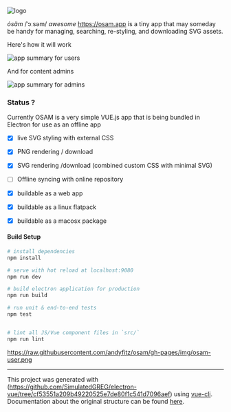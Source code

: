 ![logo](https://raw.githubusercontent.com/andyfitz/osam/gh-pages/img/graphic.png)

 *ȯsäm*  /ˈɔːsəm/ *awesome*  https://osam.app is a tiny app that may someday be handy for managing, searching, re-styling, and downloading SVG assets.
 
 Here's how it will work 
 
 ![app summary for users](https://raw.githubusercontent.com/andyfitz/osam/gh-pages/img/user.png)


And for content admins

![app summary for admins](https://raw.githubusercontent.com/andyfitz/osam/gh-pages/img/admin.png)




### Status ?

Currently OSAM is a very simple VUE.js app that is being bundled in Electron for use as an offline app


- [x] live SVG styling with external CSS 
- [X] PNG rendering / download
- [x] SVG rendering /download (combined custom CSS with minimal SVG) 
- [ ] Offline syncing with online repository


- [x] buildable as a web app
- [x] buildable as a linux flatpack
- [x] buildable as a macosx package



#### Build Setup

``` bash
# install dependencies
npm install

# serve with hot reload at localhost:9080
npm run dev

# build electron application for production
npm run build

# run unit & end-to-end tests
npm test


# lint all JS/Vue component files in `src/`
npm run lint

```

https://raw.githubusercontent.com/andyfitz/osam/gh-pages/img/osam-user.png

---

This project was generated with (https://github.com/SimulatedGREG/electron-vue/tree/cf53551a209b49220525e7de80f1c541d7096aef) using [vue-cli](https://github.com/vuejs/vue-cli). Documentation about the original structure can be found [here](https://simulatedgreg.gitbooks.io/electron-vue/content/index.html).
